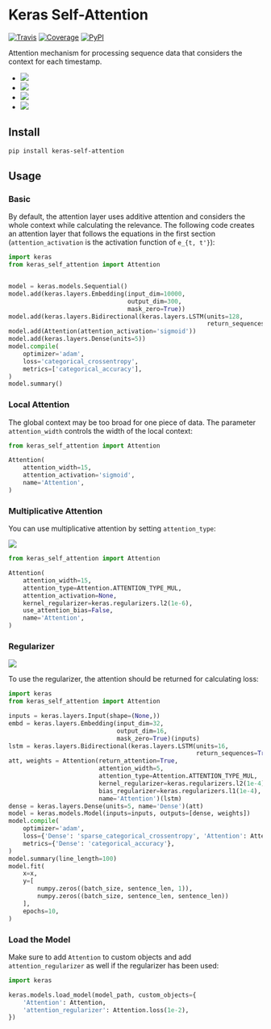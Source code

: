 # Keras Self-Attention

[![Travis](https://travis-ci.org/CyberZHG/keras-self-attention.svg)](https://travis-ci.org/CyberZHG/keras-self-attention)
[![Coverage](https://coveralls.io/repos/github/CyberZHG/keras-self-attention/badge.svg?branch=master)](https://coveralls.io/github/CyberZHG/keras-self-attention)
[![PyPI](https://img.shields.io/pypi/pyversions/keras-self-attention.svg)](https://pypi.org/project/keras-self-attention/)


Attention mechanism for processing sequence data that considers the context for each timestamp.

* ![](https://user-images.githubusercontent.com/853842/44248592-1fbd0500-a21e-11e8-9fe0-52a1e4a48329.gif)
* ![](https://user-images.githubusercontent.com/853842/44248591-1e8bd800-a21e-11e8-9ca8-9198c2725108.gif)
* ![](https://user-images.githubusercontent.com/853842/44248590-1df34180-a21e-11e8-8ff1-268217f466ba.gif)
* ![](https://user-images.githubusercontent.com/853842/44249018-8ba06d00-a220-11e8-80e3-802677b658ed.gif)

## Install

```bash
pip install keras-self-attention
```

## Usage

### Basic

By default, the attention layer uses additive attention and considers the whole context while calculating the relevance. The following code creates an attention layer that follows the equations in the first section (`attention_activation` is the activation function of `e_{t, t'}`):

```python
import keras
from keras_self_attention import Attention


model = keras.models.Sequential()
model.add(keras.layers.Embedding(input_dim=10000,
                                 output_dim=300,
                                 mask_zero=True))
model.add(keras.layers.Bidirectional(keras.layers.LSTM(units=128,
                                                       return_sequences=True)))
model.add(Attention(attention_activation='sigmoid'))
model.add(keras.layers.Dense(units=5))
model.compile(
    optimizer='adam',
    loss='categorical_crossentropy',
    metrics=['categorical_accuracy'],
)
model.summary()
```

### Local Attention

The global context may be too broad for one piece of data. The parameter `attention_width` controls the width of the local context:

```python
from keras_self_attention import Attention

Attention(
    attention_width=15,
    attention_activation='sigmoid',
    name='Attention',
)
```

### Multiplicative Attention

You can use multiplicative attention by setting `attention_type`:

![](https://user-images.githubusercontent.com/853842/44253887-a03a3080-a233-11e8-9d49-3fd7e622a0f7.gif)

```python
from keras_self_attention import Attention

Attention(
    attention_width=15,
    attention_type=Attention.ATTENTION_TYPE_MUL,
    attention_activation=None,
    kernel_regularizer=keras.regularizers.l2(1e-6),
    use_attention_bias=False,
    name='Attention',
)
```

### Regularizer

![](https://user-images.githubusercontent.com/853842/44250188-f99b6300-a225-11e8-8fab-8dcf0d99616e.gif)

To use the regularizer, the attention should be returned for calculating loss:

```python
import keras
from keras_self_attention import Attention

inputs = keras.layers.Input(shape=(None,))
embd = keras.layers.Embedding(input_dim=32,
                              output_dim=16,
                              mask_zero=True)(inputs)
lstm = keras.layers.Bidirectional(keras.layers.LSTM(units=16,
                                                    return_sequences=True))(embd)
att, weights = Attention(return_attention=True,
                         attention_width=5,
                         attention_type=Attention.ATTENTION_TYPE_MUL,
                         kernel_regularizer=keras.regularizers.l2(1e-4),
                         bias_regularizer=keras.regularizers.l1(1e-4),
                         name='Attention')(lstm)
dense = keras.layers.Dense(units=5, name='Dense')(att)
model = keras.models.Model(inputs=inputs, outputs=[dense, weights])
model.compile(
    optimizer='adam',
    loss={'Dense': 'sparse_categorical_crossentropy', 'Attention': Attention.loss(1e-2)},
    metrics={'Dense': 'categorical_accuracy'},
)
model.summary(line_length=100)
model.fit(
    x=x,
    y=[
        numpy.zeros((batch_size, sentence_len, 1)),
        numpy.zeros((batch_size, sentence_len, sentence_len))
    ],
    epochs=10,
)
```

### Load the Model

Make sure to add `Attention` to custom objects and add `attention_regularizer` as well if the regularizer has been used:

```python
import keras

keras.models.load_model(model_path, custom_objects={
    'Attention': Attention,
    'attention_regularizer': Attention.loss(1e-2),
})
```
